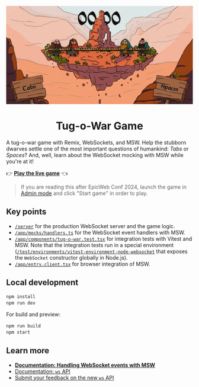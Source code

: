 ![Tug-o-war game in action](/screenshot.png)

<h1 align="center">Tug-o-War Game</h1>

A tug-o-war game with Remix, WebSockets, and MSW. Help the stubborn dwarves settle one of the most important questions of humankind: _Tabs_ or _Spaces_? And, well, learn about the WebSocket mocking with MSW while you're at it!

👉 [**Play the live game**](https://tug-o-war.fly.dev/) 👈

> If you are reading this after EpicWeb Conf 2024, launch the game in [Admin mode](https://tug-o-war.fly.dev/?admin=true) and click "Start game" in order to play.

## Key points

- [`/server`](./server) for the production WebSocket server and the game logic.
- [`/app/mocks/handlers.ts`](./app/mocks//handlers.ts) for the WebSocket event handlers with MSW.
- [`/app/components/tug-o-war.test.tsx`](./app/components//tug-o-war.test.tsx) for integration tests with Vitest and MSW. Note that the integration tests run in a special environment ([`/test/environments/vitest-environment-node-websocket`](./test/environments//vitest-environment-node-websocket.ts) that exposes the `WebSocket` constructor globally in Node.js).
- [`/app/entry.client.tsx`](./app/entry.client.tsx) for browser integration of MSW.

## Local development

```sh
npm install
npm run dev
```

For build and preview:

```sh
npm run build
npm start
```

## Learn more

- [**Documentation: Handling WebSocket events with MSW**](https://website-git-docs-ws-mswjs.vercel.app/docs/basics/handling-websocket-events)
- [Documentation: `ws` API](https://website-git-docs-ws-mswjs.vercel.app/docs/api/ws)
- [Submit your feedback on the new `ws` API](https://github.com/mswjs/msw/discussions/2010)
